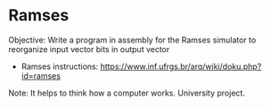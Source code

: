 # Ramses
Objective: Write a program in assembly for the Ramses simulator to reorganize input vector bits in output vector 

- Ramses instructions: https://www.inf.ufrgs.br/arq/wiki/doku.php?id=ramses

Note: It helps to think how a computer works. University project.
